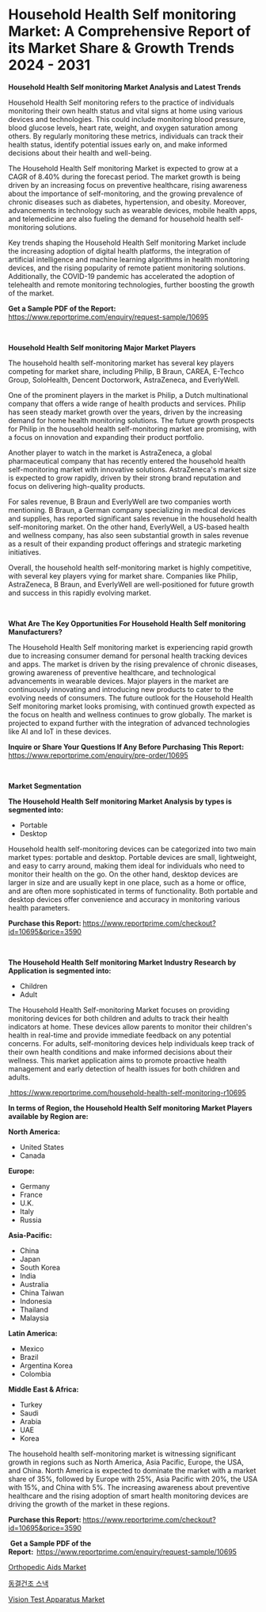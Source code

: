 <p><h1>Household Health Self monitoring Market: A Comprehensive Report of its Market Share & Growth Trends 2024 - 2031</h1></p><p><strong>Household Health Self monitoring Market Analysis and Latest Trends</strong></p>
<p><p>Household Health Self monitoring refers to the practice of individuals monitoring their own health status and vital signs at home using various devices and technologies. This could include monitoring blood pressure, blood glucose levels, heart rate, weight, and oxygen saturation among others. By regularly monitoring these metrics, individuals can track their health status, identify potential issues early on, and make informed decisions about their health and well-being.</p><p>The Household Health Self monitoring Market is expected to grow at a CAGR of 8.40% during the forecast period. The market growth is being driven by an increasing focus on preventive healthcare, rising awareness about the importance of self-monitoring, and the growing prevalence of chronic diseases such as diabetes, hypertension, and obesity. Moreover, advancements in technology such as wearable devices, mobile health apps, and telemedicine are also fueling the demand for household health self-monitoring solutions.</p><p>Key trends shaping the Household Health Self monitoring Market include the increasing adoption of digital health platforms, the integration of artificial intelligence and machine learning algorithms in health monitoring devices, and the rising popularity of remote patient monitoring solutions. Additionally, the COVID-19 pandemic has accelerated the adoption of telehealth and remote monitoring technologies, further boosting the growth of the market.</p></p>
<p><strong>Get a Sample PDF of the Report:&nbsp;</strong> <a href="https://www.reportprime.com/enquiry/request-sample/10695">https://www.reportprime.com/enquiry/request-sample/10695</a></p>
<p>&nbsp;</p>
<p><strong>Household Health Self monitoring Major Market Players</strong></p>
<p><p>The household health self-monitoring market has several key players competing for market share, including Philip, B Braun, CAREA, E-Techco Group, SoloHealth, Dencent Doctorwork, AstraZeneca, and EverlyWell. </p><p>One of the prominent players in the market is Philip, a Dutch multinational company that offers a wide range of health products and services. Philip has seen steady market growth over the years, driven by the increasing demand for home health monitoring solutions. The future growth prospects for Philip in the household health self-monitoring market are promising, with a focus on innovation and expanding their product portfolio.</p><p>Another player to watch in the market is AstraZeneca, a global pharmaceutical company that has recently entered the household health self-monitoring market with innovative solutions. AstraZeneca's market size is expected to grow rapidly, driven by their strong brand reputation and focus on delivering high-quality products.</p><p>For sales revenue, B Braun and EverlyWell are two companies worth mentioning. B Braun, a German company specializing in medical devices and supplies, has reported significant sales revenue in the household health self-monitoring market. On the other hand, EverlyWell, a US-based health and wellness company, has also seen substantial growth in sales revenue as a result of their expanding product offerings and strategic marketing initiatives.</p><p>Overall, the household health self-monitoring market is highly competitive, with several key players vying for market share. Companies like Philip, AstraZeneca, B Braun, and EverlyWell are well-positioned for future growth and success in this rapidly evolving market.</p></p>
<p>&nbsp;</p>
<p><strong>What Are The Key Opportunities For Household Health Self monitoring Manufacturers?</strong></p>
<p><p>The Household Health Self monitoring market is experiencing rapid growth due to increasing consumer demand for personal health tracking devices and apps. The market is driven by the rising prevalence of chronic diseases, growing awareness of preventive healthcare, and technological advancements in wearable devices. Major players in the market are continuously innovating and introducing new products to cater to the evolving needs of consumers. The future outlook for the Household Health Self monitoring market looks promising, with continued growth expected as the focus on health and wellness continues to grow globally. The market is projected to expand further with the integration of advanced technologies like AI and IoT in these devices.</p></p>
<p><strong>Inquire or Share Your Questions If Any Before Purchasing This Report:</strong> <a href="https://www.reportprime.com/enquiry/pre-order/10695">https://www.reportprime.com/enquiry/pre-order/10695</a></p>
<p>&nbsp;</p>
<p><strong>Market Segmentation</strong></p>
<p><strong>The Household Health Self monitoring Market Analysis by types is segmented into:</strong></p>
<p><ul><li>Portable</li><li>Desktop</li></ul></p>
<p><p>Household health self-monitoring devices can be categorized into two main market types: portable and desktop. Portable devices are small, lightweight, and easy to carry around, making them ideal for individuals who need to monitor their health on the go. On the other hand, desktop devices are larger in size and are usually kept in one place, such as a home or office, and are often more sophisticated in terms of functionality. Both portable and desktop devices offer convenience and accuracy in monitoring various health parameters.</p></p>
<p><strong>Purchase this Report:&nbsp;</strong><a href="https://www.reportprime.com/checkout?id=10695&price=3590">https://www.reportprime.com/checkout?id=10695&price=3590</a></p>
<p>&nbsp;</p>
<p><strong>The Household Health Self monitoring Market Industry Research by Application is segmented into:</strong></p>
<p><ul><li>Children</li><li>Adult</li></ul></p>
<p><p>The Household Health Self-monitoring Market focuses on providing monitoring devices for both children and adults to track their health indicators at home. These devices allow parents to monitor their children's health in real-time and provide immediate feedback on any potential concerns. For adults, self-monitoring devices help individuals keep track of their own health conditions and make informed decisions about their wellness. This market application aims to promote proactive health management and early detection of health issues for both children and adults.</p></p>
<p><a href="https://www.reportprime.com/household-health-self-monitoring-r10695">&nbsp;https://www.reportprime.com/household-health-self-monitoring-r10695</a></p>
<p><strong>In terms of Region, the Household Health Self monitoring Market Players available by Region are:</strong></p>
<p>
    <p> <strong> North America: </strong>
        <ul>
            <li>United States</li>
            <li>Canada</li>
        </ul>
        </p> 
    <p> <strong> Europe: </strong>
        <ul>
            <li>Germany</li>
            <li>France</li>
            <li>U.K.</li>
            <li>Italy</li>
            <li>Russia</li>
        </ul>
        </p> 
    <p> <strong> Asia-Pacific: </strong>
        <ul>
            <li>China</li>
            <li>Japan</li>
            <li>South Korea</li>
            <li>India</li>
            <li>Australia</li>
            <li>China Taiwan</li>
            <li>Indonesia</li>
            <li>Thailand</li>
            <li>Malaysia</li>
        </ul>
        </p> 
    <p> <strong> Latin America: </strong>
        <ul>
            <li>Mexico</li>
            <li>Brazil</li>
            <li>Argentina Korea</li>
            <li>Colombia</li>
        </ul>
        </p> 
    <p> <strong> Middle East & Africa: </strong>
        <ul>
            <li>Turkey</li>
            <li>Saudi</li>
            <li>Arabia</li>
            <li>UAE</li>
            <li>Korea</li>
        </ul>
    </p>
    </p>
<p><p>The household health self-monitoring market is witnessing significant growth in regions such as North America, Asia Pacific, Europe, the USA, and China. North America is expected to dominate the market with a market share of 35%, followed by Europe with 25%, Asia Pacific with 20%, the USA with 15%, and China with 5%. The increasing awareness about preventive healthcare and the rising adoption of smart health monitoring devices are driving the growth of the market in these regions.</p></p>
<p><strong>Purchase this Report: </strong><a href="https://www.reportprime.com/checkout?id=10695&price=3590">https://www.reportprime.com/checkout?id=10695&price=3590</a></p>
<p>&nbsp;<strong>Get a Sample PDF of the Report:&nbsp;&nbsp;</strong><a href="https://www.reportprime.com/enquiry/request-sample/10695">https://www.reportprime.com/enquiry/request-sample/10695</a></p>
<p><strong></strong></p>
<p><p><a href="https://github.com/jsmusil/Market-Research-Report-List-2/blob/main/orthopedic-aids-market.md">Orthopedic Aids Market</a></p><p><a href="https://github.com/iansanftyord09878/Market-Research-Report-List-1/blob/main/708123522053.md">동결건조 스낵</a></p><p><a href="https://github.com/yemakinde/Market-Research-Report-List-2/blob/main/vision-test-apparatus-market.md">Vision Test Apparatus Market</a></p></p>